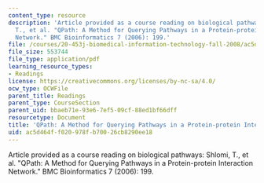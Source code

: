 ```yaml
---
content_type: resource
description: 'Article provided as a course reading on biological pathways: Shlomi,
  T., et al. "QPath: A Method for Querying Pathways in a Protein-protein Interaction
  Network." BMC Bioinformatics 7 (2006): 199.'
file: /courses/20-453j-biomedical-information-technology-fall-2008/ac5d464ff020978fb70026cb8290ee18_shlomi_bmc.pdf
file_size: 553744
file_type: application/pdf
learning_resource_types:
- Readings
license: https://creativecommons.org/licenses/by-nc-sa/4.0/
ocw_type: OCWFile
parent_title: Readings
parent_type: CourseSection
parent_uid: bbaeb71e-93e6-7ef5-09cf-88ed1bf66dff
resourcetype: Document
title: 'QPath: A Method for Querying Pathways in a Protein-protein Interaction Network'
uid: ac5d464f-f020-978f-b700-26cb8290ee18
---
```

Article provided as a course reading on biological pathways: Shlomi, T., et al. "QPath: A Method for Querying Pathways in a Protein-protein Interaction Network." BMC Bioinformatics 7 (2006): 199.